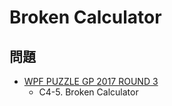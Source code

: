 # Broken Calculator

## 問題
- [WPF PUZZLE GP 2017 ROUND 3](../questions/wpfpgp2017-3.md)
	- C4-5. Broken Calculator
